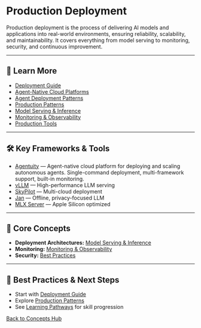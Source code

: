 # Production Deployment

Production deployment is the process of delivering AI models and applications into real-world environments, ensuring reliability, scalability, and maintainability. It covers everything from model serving to monitoring, security, and continuous improvement.

---

## 📖 Learn More

- [Deployment Guide](../guides/deployment.md)
- [Agent-Native Cloud Platforms](./agent-native-cloud.md)
- [Agent Deployment Patterns](./agent-deployment-patterns.md)
- [Production Patterns](../guides/best-practices.md)
- [Model Serving & Inference](../reference/core-technologies.md#model-serving--inference)
- [Monitoring & Observability](../guides/monitoring.md)
- [Production Tools](../tools/ai-tools-master-directory.md#production--research-tools)

---

## 🛠️ Key Frameworks & Tools

- [Agentuity](https://agentuity.com/) — Agent-native cloud platform for deploying and scaling autonomous agents. Single-command deployment, multi-framework support, built-in monitoring.
- [vLLM](https://github.com/vllm-project/vllm) — High-performance LLM serving
- [SkyPilot](https://skypilot.readthedocs.io/en/latest/) — Multi-cloud deployment
- [Jan](https://github.com/janhq/jan) — Offline, privacy-focused LLM
- [MLX Server](https://www.mlxserver.com/) — Apple Silicon optimized

---

## 🧠 Core Concepts

- **Deployment Architectures:** [Model Serving & Inference](../reference/core-technologies.md#model-serving--inference)
- **Monitoring:** [Monitoring & Observability](../guides/monitoring.md)
- **Security:** [Best Practices](../guides/best-practices.md)

---

## 🚀 Best Practices & Next Steps

- Start with [Deployment Guide](../guides/deployment.md)
- Explore [Production Patterns](../guides/best-practices.md)
- See [Learning Pathways](./learning-pathways.md) for skill progression

[Back to Concepts Hub](./README.md)
